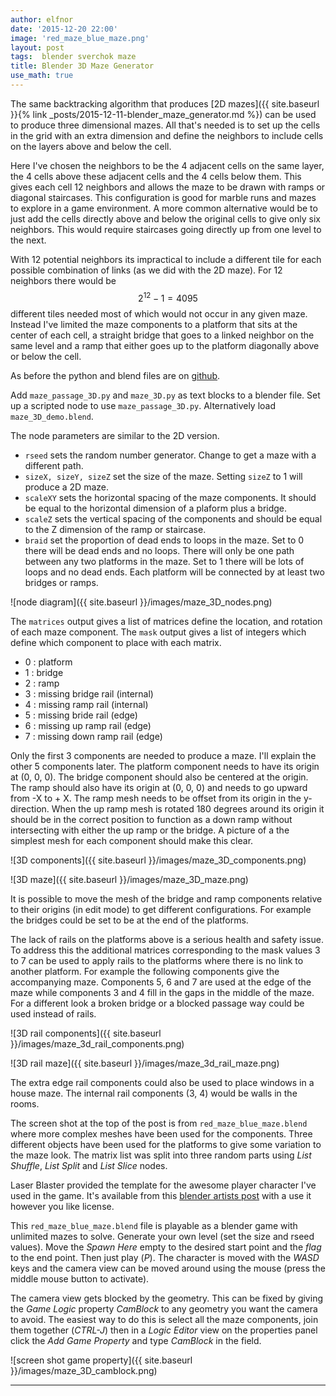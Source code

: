 ```yaml
---
author: elfnor
date: '2015-12-20 22:00'
image: 'red_maze_blue_maze.png'
layout: post
tags:  blender sverchok maze
title: Blender 3D Maze Generator
use_math: true
---
```


The same backtracking algorithm that produces [2D mazes]({{ site.baseurl }}{% link _posts/2015-12-11-blender_maze_generator.md %}) can be used to produce three dimensional mazes. All that\'s needed is to set up the cells in the grid with an extra dimension and define the neighbors to include cells on the layers above and below the cell.

Here I\'ve chosen the neighbors to be the 4 adjacent cells on the same layer, the 4 cells above these adjacent cells and the 4 cells below them. This gives each cell 12 neighbors and allows the maze to be drawn with ramps or diagonal staircases. This configuration is good for marble runs and mazes to explore in a game environment. A more common alternative would be to just add the cells directly above and below the original cells to give only six neighbors. This would require staircases going directly up from one level to the next.

With 12 potential neighbors its impractical to include a different tile for each possible combination of links (as we did with the 2D maze). For 12 neighbors there would be $$2^{12} - 1 = 4095$$ different tiles needed most of which would not occur in any given maze. Instead I\'ve limited the maze components to a platform that sits at the center of each cell, a straight bridge that goes to a linked neighbor on the same level and a ramp that either goes up to the platform diagonally above or below the cell.

As before the python and blend files are on [github](https://github.com/elfnor/mazes).

Add `maze_passage_3D.py` and `maze_3D.py` as text blocks to a blender file. Set up a scripted node to use `maze_passage_3D.py`. Alternatively load `maze_3D_demo.blend`.

The node parameters are similar to the 2D version.

-   `rseed` sets the random number generator. Change to get a maze with a different path.
-   `sizeX, sizeY, sizeZ` set the size of the maze. Setting `sizeZ` to 1 will produce a 2D maze.
-   `scaleXY` sets the horizontal spacing of the maze components. It should be equal to the horizontal dimension of a plaform plus a bridge.
-   `scaleZ` sets the vertical spacing of the components and should be equal to the Z dimension of the ramp or staircase.
-   `braid` set the proportion of dead ends to loops in the maze. Set to 0 there will be dead ends and no loops. There will only be one path between any two platforms in the maze. Set to 1 there will be lots of loops and no dead ends. Each platform will be connected by at least two bridges or ramps.

![node diagram]({{ site.baseurl }}/images/maze_3D_nodes.png)

The `matrices` output gives a list of matrices define the location, and rotation of each maze component. The `mask` output gives a list of integers which define which component to place with each matrix.

-   0 : platform
-   1 : bridge
-   2 : ramp
-   3 : missing bridge rail (internal)
-   4 : missing ramp rail (internal)
-   5 : missing bride rail (edge)
-   6 : missing up ramp rail (edge)
-   7 : missing down ramp rail (edge)

Only the first 3 components are needed to produce a maze. I\'ll explain the other 5 components later. The platform component needs to have its origin at (0, 0, 0). The bridge component should also be centered at the origin. The ramp should also have its origin at (0, 0, 0) and needs to go upward from -X to + X. The ramp mesh needs to be offset from its origin in the y-direction. When the up ramp mesh is rotated 180 degrees around its origin it should be in the correct position to function as a down ramp without intersecting with either the up ramp or the bridge. A picture of a the simplest mesh for each component should make this clear.

![3D components]({{ site.baseurl }}/images/maze_3D_components.png)

![3D maze]({{ site.baseurl }}/images/maze_3D_maze.png)

It is possible to move the mesh of the bridge and ramp components relative to their origins (in edit mode) to get different configurations. For example the bridges could be set to be at the end of the platforms.

The lack of rails on the platforms above is a serious health and safety issue. To address this the additional matrices corresponding to the mask values 3 to 7 can be used to apply rails to the platforms where there is no link to another platform. For example the following components give the accompanying maze. Components 5, 6 and 7 are used at the edge of the maze while components 3 and 4 fill in the gaps in the middle of the maze. For a different look a broken bridge or a blocked passage way could be used instead of rails.

![3D rail components]({{ site.baseurl }}/images/maze_3d_rail_components.png)

![3D rail maze]({{ site.baseurl }}/images/maze_3d_rail_maze.png)

The extra edge rail components could also be used to place windows in a house maze. The internal rail components (3, 4) would be walls in the rooms.

The screen shot at the top of the post is from `red_maze_blue_maze.blend` where more complex meshes have been used for the components. Three different objects have been used for the platforms to give some variation to the maze look. The matrix list was split into three random parts using *List Shuffle*, *List Split* and *List Slice* nodes.

Laser Blaster provided the template for the awesome player character I\'ve used in the game. It\'s available from this [blender artists post](http://blenderartists.org/forum/showthread.php?304200-Third-Person-Template-%28Xbox-360-gamepad-support-and-Mario-Galaxy-style-gravity%29) with a use it however you like license.

This `red_maze_blue_maze.blend` file is playable as a blender game with unlimited mazes to solve. Generate your own level (set the size and rseed values). Move the *Spawn Here* empty to the desired start point and the *flag* to the end point. Then just play (*P*). The character is moved with the *WASD* keys and the camera view can be moved around using the mouse (press the middle mouse button to activate).

The camera view gets blocked by the geometry. This can be fixed by giving the *Game Logic* property *CamBlock* to any geometry you want the camera to avoid. The easiest way to do this is select all the maze components, join them together (*CTRL-J*) then in a *Logic Editor* view on the properties panel click the *Add Game Property* and type *CamBlock* in the field.

![screen shot game property]({{ site.baseurl }}/images/maze_3D_camblock.png)

------------------------------------------------------------------------
